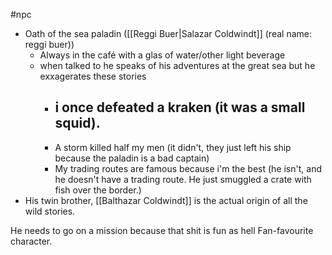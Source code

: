 #npc 

- Oath of the sea paladin ([[Reggi Buer|Salazar Coldwindt]] (real name: reggi buer))
	- Always in the café with a glas of water/other light beverage
	- when talked to he speaks of his adventures at the great sea but he exxagerates these stories
		- i once defeated a kraken (it was a small squid).
			- 
		- A storm killed half my men (it didn't, they just left his ship because the paladin is a bad captain)
		- My trading routes are famous because i'm the best (he isn't, and he doesn't have a trading route. He just smuggled a crate with fish over the border.)
- His twin brother, [[Balthazar Coldwindt]] is the actual origin of all the wild stories.


He needs to go on a mission because that shit is fun as hell
Fan-favourite character.